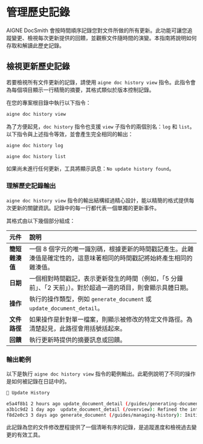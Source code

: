 # 管理歷史記錄

AIGNE DocSmith 會按時間順序記錄您對文件所做的所有更新。此功能可讓您追蹤變更、檢視每次更新提供的回饋，並觀察文件隨時間的演變。本指南將說明如何存取和解讀此歷史記錄。

## 檢視更新歷史記錄

若要檢視所有文件更新的記錄，請使用 `aigne doc history view` 指令。此指令會為每個項目顯示一行精簡的摘要，其格式類似於版本控制記錄。

在您的專案根目錄中執行以下指令：

```bash 檢視歷史記錄 icon=material-symbols:history
aigne doc history view
```

為了方便起見，`doc history` 指令也支援 `view` 子指令的兩個別名：`log` 和 `list`。以下指令與上述指令等效，並會產生完全相同的輸出：

```bash
aigne doc history log
```

```bash
aigne doc history list
```

如果尚未進行任何更新，工具將顯示訊息：`No update history found`。

### 理解歷史記錄輸出

`aigne doc history view` 指令的輸出結構經過精心設計，能以精簡的格式提供每次更新的關鍵資訊。記錄中的每一行都代表一個單獨的更新事件。

其格式由以下幾個部分組成：

| 元件 | 說明 |
| :--- | :--- |
| **簡短雜湊值** | 一個 8 個字元的唯一識別碼，根據更新的時間戳記產生。此雜湊值是確定性的，這意味著相同的時間戳記將始終產生相同的雜湊值。 |
| **日期** | 一個相對時間戳記，表示更新發生的時間（例如，「5 分鐘前」、「2 天前」）。對於超過一週的項目，則會顯示具體日期。 |
| **操作** | 執行的操作類型，例如 `generate_document` 或 `update_document_detail`。 |
| **文件路徑** | 如果操作是針對單一檔案，則顯示被修改的特定文件路徑。為清楚起見，此路徑會用括號括起來。 |
| **回饋** | 執行更新時提供的摘要訊息或回饋。 |

### 輸出範例

以下是執行 `aigne doc history view` 指令的範例輸出。此範例說明了不同的操作是如何被記錄在日誌中的。

```bash
📜 Update History

e5a4f8b1 2 hours ago update_document_detail (/guides/generating-documentation): Added a new section on advanced configuration options.
a3b1c9d2 1 day ago  update_document_detail (/overview): Refined the introduction to be more concise.
f8d2e0c3 3 days ago generate_document (/guides/managing-history): Initial generation of the history management guide.
```

此記錄為您的文件修改歷程提供了一個清晰有序的記錄，是追蹤進度和檢視過去變更的有效工具。